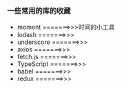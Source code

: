 ### 一些常用的库的收藏

- moment  =======>>>时间的小工具
- lodash  =======>>>
- underscore  =======>>>
- axios =======>>>
- fetch.js  =======>>>
- TypeScript  =======>>>
- babel =======>>>
- redux =======>>>
